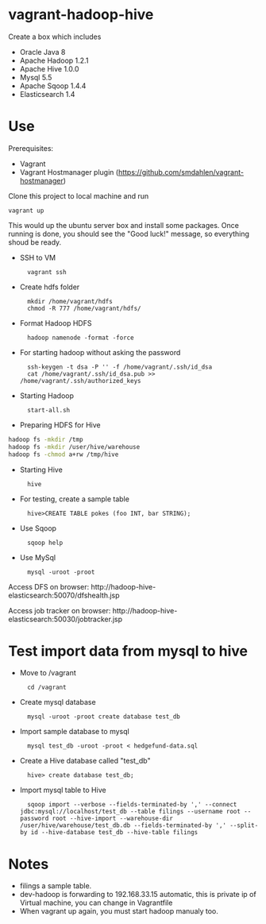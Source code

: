vagrant-hadoop-hive
===================

Create a box which includes
* Oracle Java 8
* Apache Hadoop 1.2.1
* Apache Hive 1.0.0
* Mysql 5.5
* Apache Sqoop 1.4.4
* Elasticsearch 1.4

Use
===

Prerequisites:

* Vagrant
* Vagrant Hostmanager plugin (https://github.com/smdahlen/vagrant-hostmanager)

Clone this project to local machine and run

    vagrant up

This would up the ubuntu server box and install some packages. Once running is done, you should see the "Good luck!" message, so everything shoud be ready. 

* SSH to VM

		vagrant ssh

* Create hdfs folder

		mkdir /home/vagrant/hdfs
		chmod -R 777 /home/vagrant/hdfs/

* Format Hadoop HDFS
	
		hadoop namenode -format -force

* For starting hadoop without asking the password

		ssh-keygen -t dsa -P '' -f /home/vagrant/.ssh/id_dsa
		cat /home/vagrant/.ssh/id_dsa.pub >> /home/vagrant/.ssh/authorized_keys

* Starting Hadoop
	
		start-all.sh

* Preparing HDFS for Hive

```sh
hadoop fs -mkdir /tmp
hadoop fs -mkdir /user/hive/warehouse
hadoop fs -chmod a+rw /tmp/hive
```

* Starting Hive

    	hive
    
* For testing, create a sample table

		hive>CREATE TABLE pokes (foo INT, bar STRING);

* Use Sqoop

		sqoop help

* Use MySql

		mysql -uroot -proot

Access DFS on browser: http://hadoop-hive-elasticsearch:50070/dfshealth.jsp
    
Access job tracker on browser: http://hadoop-hive-elasticsearch:50030/jobtracker.jsp
    

Test import data from mysql to hive
==============================

* Move to /vagrant

		cd /vagrant

* Create mysql database
	
		mysql -uroot -proot create database test_db

* Import sample database to mysql

		mysql test_db -uroot -proot < hedgefund-data.sql
* Create a Hive database called "test_db"
 
		hive> create database test_db;

* Import mysql table to Hive

		sqoop import --verbose --fields-terminated-by ',' --connect jdbc:mysql://localhost/test_db --table filings --username root --password root --hive-import --warehouse-dir /user/hive/warehouse/test_db.db --fields-terminated-by ',' --split-by id --hive-database test_db --hive-table filings

Notes
=====
* filings a sample table.
* dev-hadoop is forwarding to 192.168.33.15 automatic, this is private ip of Virtual machine, you can change in Vagrantfile
* When vagrant up again, you must start hadoop manualy too.
